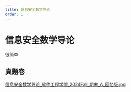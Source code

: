 ```yaml
---
title: 信息安全数学导论
order: 1
---
```


# 信息安全数学导论

很简单

## 真题卷

[信息安全数学导论_软件工程学院_2024Fall_期末_A_回忆版.jpg](../res/%E8%BD%AF%E4%BB%B6%E5%B7%A5%E7%A8%8B%E5%AD%A6%E9%99%A2/%E4%BF%A1%E6%81%AF%E5%AE%89%E5%85%A8%E6%95%B0%E5%AD%A6%E5%AF%BC%E8%AE%BA/%E7%9C%9F%E9%A2%98%E5%8D%B7/%E4%BF%A1%E6%81%AF%E5%AE%89%E5%85%A8%E6%95%B0%E5%AD%A6%E5%AF%BC%E8%AE%BA_%E8%BD%AF%E4%BB%B6%E5%B7%A5%E7%A8%8B%E5%AD%A6%E9%99%A2_2024Fall_%E6%9C%9F%E6%9C%AB_A_%E5%9B%9E%E5%BF%86%E7%89%88.jpg)
